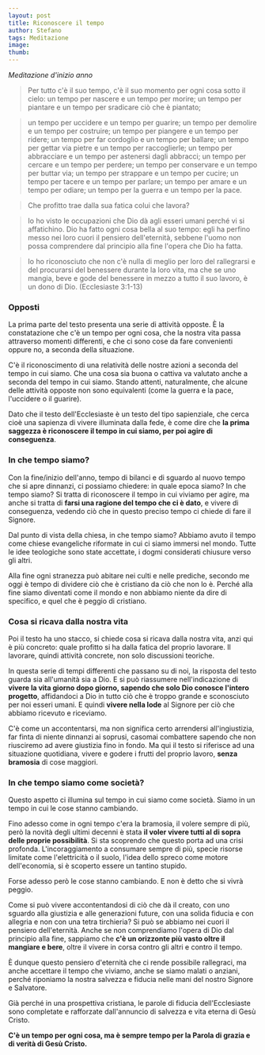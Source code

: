 ```yaml
---
layout: post
title: Riconoscere il tempo
author: Stefano
tags: Meditazione
image: 
thumb: 
---
```

<em>Meditazione d'inizio anno</em>

> Per tutto c'è il suo tempo, c'è il suo momento per ogni cosa sotto il cielo:
> un tempo per nascere e un tempo per morire;
> un tempo per piantare e un tempo per sradicare ciò che è piantato;
 

> un tempo per uccidere e un tempo per guarire;
> un tempo per demolire e un tempo per costruire;
> un tempo per piangere e un tempo per ridere;
> un tempo per far cordoglio e un tempo per ballare;
> un tempo per gettar via pietre e un tempo per raccoglierle;
> un tempo per abbracciare e un tempo per astenersi dagli abbracci;
> un tempo per cercare e un tempo per perdere;
> un tempo per conservare e un tempo per buttar via;
> un tempo per strappare e un tempo per cucire;
> un tempo per tacere e un tempo per parlare;
> un tempo per amare e un tempo per odiare;
> un tempo per la guerra e un tempo per la pace.  

> Che profitto trae dalla sua fatica colui che lavora?

> Io ho visto le occupazioni che Dio dà agli esseri umani perché vi si affatichino.
> Dio ha fatto ogni cosa bella al suo tempo: egli ha perfino messo nei loro cuori il pensiero dell'eternità, sebbene l'uomo non possa comprendere dal principio alla fine l'opera che Dio ha fatta.

> Io ho riconosciuto che non c'è nulla di meglio per loro del rallegrarsi e del procurarsi del benessere durante la loro vita,
> ma che se uno mangia, beve e gode del benessere in mezzo a tutto il suo lavoro, è un dono di Dio. (Ecclesiaste 3:1-13)

<h3>Opposti</h3>
La prima parte del testo presenta una serie di attività opposte. È la constatazione che c'è un tempo per ogni cosa, che la nostra vita passa attraverso momenti differenti, e che ci sono cose da fare convenienti oppure no, a seconda della situazione.

C'è il riconoscimento di una relatività delle nostre azioni a seconda del tempo in cui siamo. Che una cosa sia buona o cattiva va valutato anche a seconda del tempo in cui siamo. Stando attenti, naturalmente, che alcune delle attività opposte non sono equivalenti (come la guerra e la pace, l'uccidere o il guarire). 

Dato che il testo dell'Ecclesiaste è un testo del tipo sapienziale, che cerca cioè una sapienza di vivere illuminata dalla fede, è come dire che <strong>la prima saggezza è riconoscere il tempo in cui siamo, per poi agire di conseguenza</strong>.

<h3>In che tempo siamo?</h3>
Con la fine/inizio dell'anno, tempo di bilanci e di sguardo al nuovo tempo che si apre dinnanzi, ci possiamo chiedere: in quale epoca siamo? In che tempo siamo? Si tratta di riconoscere il tempo in cui viviamo per agire, ma anche si tratta di <strong>farsi una ragione del tempo che ci è dato</strong>, e vivere di conseguenza, vedendo ciò che in questo preciso tempo ci chiede di fare il Signore.

Dal punto di vista della chiesa, in che tempo siamo?
Abbiamo avuto il tempo come chiese evangeliche riformate in cui ci siamo immersi nel mondo. Tutte le idee teologiche sono state accettate, i dogmi considerati chiusure verso gli altri.

Alla fine ogni stranezza può abitare nei culti e nelle prediche, secondo me oggi è tempo di dividere ciò che è cristiano da ciò che non lo è. Perché alla fine siamo diventati come il mondo e non abbiamo niente da dire di specifico, e quel che è peggio di cristiano.

<h3>Cosa si ricava dalla nostra vita</h3>
Poi il testo ha uno stacco, si chiede cosa si ricava dalla nostra vita, anzi qui è più concreto: quale profitto si ha dalla fatica del proprio lavorare. Il lavorare, quindi attività concrete, non solo discussioni teoriche.

In questa serie di tempi differenti che passano su di noi, la risposta del testo guarda sia all'umanità sia a Dio. E si può riassumere nell'indicazione di <strong>vivere la vita giorno dopo giorno, sapendo che solo Dio conosce l'intero progetto</strong>, affidandoci a Dio in tutto ciò che è troppo grande e sconosciuto per noi esseri umani. E quindi <strong>vivere nella lode</strong> al Signore per ciò che abbiamo ricevuto e riceviamo.

C'è come un accontentarsi, ma non significa certo arrendersi all'ingiustizia, far finta di niente dinnanzi ai soprusi, casomai combattere sapendo che non riusciremo ad avere giustizia fino in fondo. Ma qui il testo si riferisce ad una situazione quotidiana, vivere e godere i frutti del proprio lavoro, <strong>senza bramosia</strong> di cose maggiori.

<h3>In che tempo siamo come società?</h3>
Questo aspetto ci illumina sul tempo in cui siamo come società. Siamo in un tempo in cui le cose stanno cambiando.

Fino adesso come in ogni tempo c'era la bramosia, il volere sempre di più, però la novità degli ultimi decenni è stata <strong>il voler vivere tutti al di sopra delle proprie possibilità</strong>. Si sta scoprendo che questo porta ad una crisi profonda. L'incoraggiamento a consumare sempre di più, specie risorse limitate come l'elettricità o il suolo, l'idea dello spreco come motore dell'economia, si è scoperto essere un tantino stupido. 

Forse adesso però le cose stanno cambiando. E non è detto che si vivrà peggio.

Come si può vivere accontentandosi di ciò che dà il creato, con uno sguardo alla giustizia e alle generazioni future, con una solida fiducia e con allegria e non con una tetra tirchieria?
Si può se abbiamo nei cuori il pensiero dell'eternità. Anche se non comprendiamo l'opera di Dio dal principio alla fine, sappiamo che <strong>c'è un orizzonte più vasto oltre il mangiare e bere</strong>, oltre il vivere in corsa contro gli altri e contro il tempo.

È dunque questo pensiero d'eternità che ci rende possibile rallegraci, ma anche accettare il tempo che viviamo, anche se siamo malati o anziani, perché riponiamo la nostra salvezza e fiducia nelle mani del nostro Signore e Salvatore. 

Già perché in una prospettiva cristiana, le parole di fiducia dell'Ecclesiaste sono completate e rafforzate dall'annuncio di salvezza e vita eterna di Gesù Cristo. 

<strong>C'è un tempo per ogni cosa, ma è sempre tempo per la Parola di grazia e di verità di Gesù Cristo.</strong>